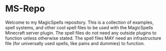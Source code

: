 # MS-Repo
Welcome to my MagicSpells repository. This is a collection of examples, spell systems, and
other cool spell files to be used with the MagicSpells Minecraft server plugin. The spell
files do not need any outside plugins to function unless otherwise stated. The spell files
MAY need an infrastructure file (for universally used spells, like pains and dummies) to
function.